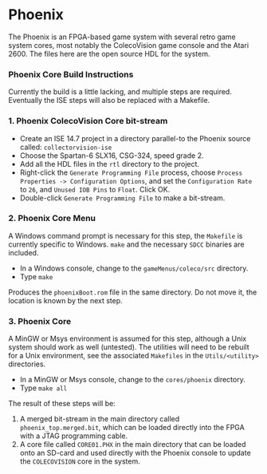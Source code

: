 # Phoenix

The Phoenix is an FPGA-based game system with several retro game system cores, most notably the ColecoVision game console and the Atari 2600.  The files here are the open source HDL for the system.

### Phoenix Core Build Instructions

Currently the build is a little lacking, and multiple steps are required.  Eventually the ISE steps will also be replaced with a Makefile.

### 1. Phoenix ColecoVision Core bit-stream

  - Create an ISE 14.7 project in a directory parallel-to the Phoenix source called: `collectorvision-ise`
  - Choose the Spartan-6 SLX16, CSG-324, speed grade 2.
  - Add all the HDL files in the `rtl` directory to the project.
  - Right-click the `Generate Programming File` process, choose `Process Properties -> Configuration Options`, and set the `Configuration Rate` to `26`, and `Unused IOB Pins` to `Float`. Click OK.
  - Double-click `Generate Programming File` to make a bit-stream.

### 2. Phoenix Core Menu

  A Windows command prompt is necessary for this step, the `Makefile` is currently specific to Windows.  `make` and the necessary `SDCC` binaries are included.

  - In a Windows console, change to the `gameMenus/coleco/src` directory.
  - Type `make`

  Produces the `phoenixBoot.rom` file in the same directory.  Do not move it, the location is known by the next step.

### 3. Phoenix Core

  A MinGW or Msys environment is assumed for this step, although a Unix system should work as well (untested).  The utilities will need to be rebuilt for a Unix environment, see the associated `Makefiles` in the `Utils/<utility>` directories.

  - In a MinGW or Msys console, change to the `cores/phoenix` directory.
  - Type `make all`

The result of these steps will be:

  1. A merged bit-stream in the main directory called `phoenix_top.merged.bit`, which can be loaded directly into the FPGA with a JTAG programming cable.
  2. A core file called `CORE01.PHX` in the main directory that can be loaded onto an SD-card and used directly with the Phoenix console to update the `COLECOVISION` core in the system.
